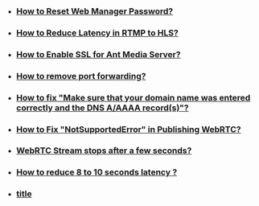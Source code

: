 * ### [How to Reset Web Manager Password?](https://github.com/ant-media/Ant-Media-Server/wiki/How-can-I-reset-the-password-for-Web-Manager-of-Ant-Media-Server%3F)

* ### [How to Reduce Latency in RTMP to HLS?](https://github.com/ant-media/Ant-Media-Server/wiki/Reduce-Latency-in-RTMP-to-HLS-Streaming)

* ### [How to Enable SSL for Ant Media Server?](https://github.com/ant-media/Ant-Media-Server/wiki/Enable-SSL-for-Ant-Media-Server)

* ### [How to remove port forwarding?](https://github.com/ant-media/Ant-Media-Server/wiki/How-to-remove-port-forwarding%3F)

* ### [How to fix "Make sure that your domain name was entered correctly and the DNS A/AAAA record(s)"?](https://github.com/ant-media/Ant-Media-Server/wiki/FAQ#how-to-fix-make-sure-that-your-domain-name-was-entered-correctly-and-the-dns-aaaaa-records)

* ### [How to Fix "NotSupportedError" in Publishing WebRTC?](https://github.com/ant-media/Ant-Media-Server/wiki/FAQ#how-to-fix-notsupportederror-in-publishing-webrtc-stream-in-ant-media-server)

* ### [WebRTC Stream stops after a few seconds?](https://github.com/ant-media/Ant-Media-Server/wiki/FAQ#how-to-resolve-webrtc-stream-stops-after-a-few-seconds-issue)

* ### [How to reduce 8 to 10 seconds latency ?](link)

* ### [title](link)



